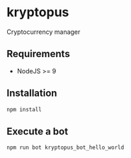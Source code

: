 kryptopus
=========

Cryptocurrency manager

Requirements
------------

* NodeJS >= 9


Installation
------------

```bash
npm install
```


Execute a bot
-------------

```bash
npm run bot kryptopus_bot_hello_world
```


